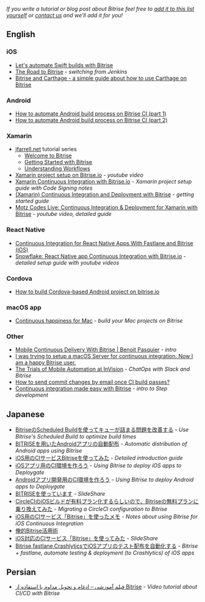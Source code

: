 *If you write a tutorial or blog post about Bitrise feel free to
[add it to this list yourself](https://github.com/bitrise-io/devcenter/edit/master/docs/tutorials/community-created.md)
or [contact us](https://www.bitrise.io/contact) and we'll add it for you!*


## English

### iOS

* [Let's automate Swift builds with Bitrise](https://medium.com/@erkekin/lets-automate-swift-builds-with-bitrise-47225d547c98)
* [The Road to Bitrise](http://blog.prolificinteractive.com/2016/04/20/the-road-to-bitrise/) - *switching from Jenkins*
* [Bitrise and Carthage - a simple guide about how to use Carthage on Bitrise](http://blog.ricardopereira.eu/2015/07/10/EN-bitrise-and-carthage/)

### Android

* [How to automate Android build process on Bitrise CI (part 1)](https://medium.com/@hesam.kamalan/how-to-automate-android-build-process-on-bitrise-ci-71ae3a94362e)
* [How to automate Android build process on Bitrise CI (part 2)](https://medium.com/@hesam.kamalan/how-to-automate-android-build-process-on-bitrise-ci-part-2-b3f8124c29ee)

### Xamarin

* [jfarrell.net](https://jfarrell.net) tutorial series
    * [Welcome to Bitrise](https://jfarrell.net/2016/09/05/welcome-to-bitrise/)
    * [Getting Started with Bitrise](https://jfarrell.net/2016/09/06/getting-started-with-bitrise/)
    * [Understanding Workflows](https://jfarrell.net/2016/09/11/understanding-workflows/)
* [Xamarin project setup on Bitrise.io](https://www.youtube.com/watch?v=ChX0TQzOd8c) - *youtube video*
* [Xamarin Continuous Integration with Bitrise.io](http://codingwithcookie.com/2016/05/xamarin-continuous-integration-with-bitrise-io/) - *Xamarin project setup guide with Code Signing notes*
* [(Xamarin) Continuous Integration and Deployment with Bitrise](http://blog.cayas.de/continuous-integration-and-deployment-with-bitrise) - *getting started guide*
* [Motz Codes Live: Continuous Integration & Deployment for Xamarin with Bitrise](https://www.youtube.com/watch?v=1UeNajpjIXY) - *youtube video, detailed guide*

### React Native

* [Continuous Integration for React Native Apps With Fastlane and Bitrise (iOS)](http://blog.thebakery.io/continuous-integration-for-react-native-applications-with-fastlane-and-bitrise-ios-version/)
* [Snowflake: React Native app Continuous Integration with Bitrise.io](https://github.com/bartonhammond/snowflake/#continuous-integration) - *detailed setup guide with youtube videos*

### Cordova

* [How to build Cordova-based Android project on bitrise.io](http://vgaidarji.github.io/blog/2016/02/27/how-to-build-cordova-based-android-project-on-bitrise-io/)

### macOS app

* [Continuous happiness for Mac](https://blog.alltheflow.com/continuous-happiness-for-mac/) - *build your Mac projects on Bitrise*

### Other

* [Mobile Continuous Delivery With Bitrise | Benoit Pasquier](http://benoitpasquier.fr/mobile-continuous-delivery-bitrise-io/) - *intro*
* [I was trying to setup a macOS Server for continuous integration. Now I am a happy Bitrise user.](https://theswiftdev.com/2016/08/29/macos-xcode-build-server-tutorial/)
* [The Trials of Mobile Automation at InVision](http://engineering.invisionapp.com/post/trials-of-mobile-automation/) - *ChatOps with Slack and Bitrise*
* [How to send commit changes by email once CI build passes?](https://medium.com/@hesam.kamalan/how-to-send-commit-changes-by-email-once-ci-build-passes-dee13c67c195)
* [Continuous integration made easy with Bitrise](https://blog.alltheflow.com/continuous-integration-made-easy-with-bitrise/) - *intro to Step development*


## Japanese

* [BitriseのScheduled Buildを使ってキューが詰まる問題を改善する](http://qiita.com/shobyshoby/items/610aaa40b4a49498849c) - *Use Bitrise's Scheduled Build to optimize build times*
* [BITRISEを用いたAndroidアプリの自動配布](http://qiita.com/sjnya/items/6ac1c800f16a7f24201a) - *Automatic distribution of Android apps using Bitrise*
* [iOS用のCIサービスBitriseを使ってみた](http://qiita.com/keygx/items/ab6149476f43ec51eb5c) - *Detailed introduction guide*
* [iOSアプリ用のCI環境を作ろう](http://qiita.com/kou_hon/items/51dda72ad62c0c03a720) - *Using Bitrise to deploy iOS apps to Deploygate*
* [Androidアプリ開発用のCI環境を作ろう](http://qiita.com/kou_hon/items/fe80072a38dd8aa861af) - *Using Bitrise to deploy Android apps to Deploygate*
* [BITRISEを使っています](http://www.slideshare.net/kurikazu/bitrise-62409912) - *SlideShare*
* [CircleCIのiOSビルドが有料プラン化するらしいので、Bitriseの無料プランに乗り換えてみた](http://engineering.otobank.co.jp/entry/ios-build-switch-to-bitrise-from-circleci) - *Migrating a CircleCI configuration to Bitrise*
* [iOS用のCIサービス「Bitrise」を使ったメモ](http://blog.koogawa.com/entry/2016/01/31/110032) - *Notes about using Bitrise for iOS Continuous Integration*
* [俺的Bitrise活用術](http://yanma.hateblo.jp/entry/2016/03/15/104131)
* [iOS対応のCIサービス「Bitrise」を使ってみた](http://sssslide.com/www.slideshare.net/koogawa/ioscibitrise) - *SlideShare*
* [Bitrise,fastlane,CrashlyticsでiOSアプリのテスト配布を自動化する](http://techblog.lclco.com/entry/2016/05/09/192230) - *Bitrise + fastlane, automate testing & deployment (to Crashlytics) of iOS apps*

## Persian

* [فیلم آموزشی – ادغام و تحویل مداوم با استفاده از Bitrise](http://www.kamalan.com/1395/05/%D9%81%DB%8C%D9%84%D9%85-%D8%A2%D9%85%D9%88%D8%B2%D8%B4%DB%8C-%D8%A7%D8%AF%D8%BA%D8%A7%D9%85-%D9%88-%D8%AA%D8%AD%D9%88%DB%8C%D9%84-%D9%85%D8%AF%D8%A7%D9%88%D9%85-%D8%A8%D8%A7-%D8%A7%D8%B3%D8%AA/) - *Video tutorial about CI/CD with Bitrise*
